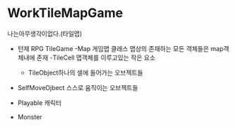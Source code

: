 # WorkTileMapGame
나는아무생각이없다.(타일맵)

- 턴제 RPG TileGame
 -Map 게임맵 클래스 맵상의 존재하는 모든 객체들은 map객체내에 존재
  -TileCell 맵객체를 이루고있는 작은 요소
   - TileObject하나의 셀에 들어가는 오브젝트들

 - SelfMoveOjbect 스스로 움직이는 오브젝트들
  - Playable 캐릭터
  - Monster
